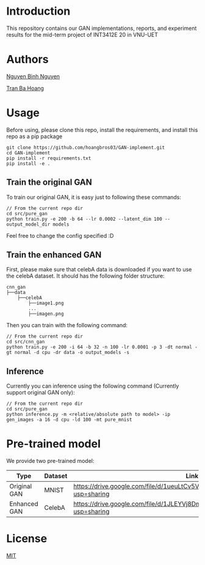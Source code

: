 # Introduction

This repository contains our GAN implementations, reports, and experiment results for the mid-term project of INT3412E 20 in VNU-UET

# Authors

[Nguyen Binh Nguyen](https://github.com/nguyenrtm)

[Tran Ba Hoang](github.com/hoangbros03)

# Usage

Before using, please clone this repo, install the requirements, and install this repo as a pip package

```
git clone https://github.com/hoangbros03/GAN-implement.git
cd GAN-implement
pip install -r requirements.txt
pip install -e .
```

## Train the original GAN

To train our original GAN, it is easy just to following these commands:

```
// From the current repo dir
cd src/pure_gan
python train.py -e 200 -b 64 --lr 0.0002 --latent_dim 100 --output_model_dir models
```

Feel free to change the config specified :D

## Train the enhanced GAN

First, please make sure that celebA data is downloaded if you want to use the celebA dataset. It should has the following folder structure:

```
cnn_gan
├──data
    ├──celebA
        ├──image1.png
        ...
        ├──imagen.png
```

Then you can train with the following command:

```
// From the current repo dir
cd src/cnn_gan
python train.py -e 200 -i 64 -b 32 -n 100 -lr 0.0001 -p 3 -dt normal -gt normal -d cpu -dr data -o output_models -s
```

## Inference

Currently you can inference using the following command (Currently support original GAN only):

```
// From the current repo dir
cd src/pure_gan
python inference.py -m <relative/absolute path to model> -ip gen_images -a 16 -d cpu -ld 100 -mt pure_mnist
```

# Pre-trained model

We provide two pre-trained model:

| Type         | Dataset | Link                                                                               |
|--------------|---------|------------------------------------------------------------------------------------|
| Original GAN | MNIST   | https://drive.google.com/file/d/1ueuLtCv5VX0H_lnGIfg9FaDI-zISmOUj/view?usp=sharing |
| Enhanced GAN | CelebA  | https://drive.google.com/file/d/1JLEYVj8DmPgTFcmVDrN0I_AnAMm6WAvB/view?usp=sharing |


# License

[MIT](https://choosealicense.com/licenses/mit/)
